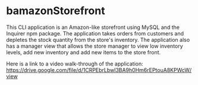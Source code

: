 # bamazonStorefront

This CLI application is an Amazon-like storefront using MySQL and the Inquirer npm package. The application
takes orders from customers and depletes the stock quantity from the store's inventory. The application also has a manager view that allows the store manager to view low inventory levels, add new inventory and add new items to the store front. 

Here is a link to a video walk-through of the application: https://drive.google.com/file/d/1CRPEbrLbwl3BA9h0Hm6rEPtouA8KPWcW/view

